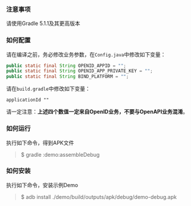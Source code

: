 ### 注意事项

请使用Gradle 5.1.1及其更高版本

### 如何配置

请在编译之前，务必修改业务参数，在`Config.java`中修改如下变量：

```java
public static final String OPENID_APPID = "";
public static final String OPENID_APP_PRIVATE_KEY = "";
public static final String BIND_PLATFORM = "";
```

请在`build.gradle`中修改如下变量：

```
applicationId ""
```

请一定注意：**上述四个数值一定来自OpenID业务，不要与OpenAPI业务混淆**。

### 如何运行

执行如下命令，得到APK文件
>$ gradle :demo:assembleDebug

### 如何安装

执行如下命令，安装示例Demo
>$ adb install ./demo/build/outputs/apk/debug/demo-debug.apk
